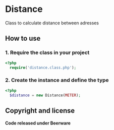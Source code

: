 Distance
========

Class to calculate distance between adresses

## How to use
### 1. Require the class in your project
```php
<?php
  require('distance.class.php');
```

### 2. Create the instance and define the type
```php
<?php
  $distance = new Distance(METER);
```

## Copyright and license
#### Code released under Beerware
